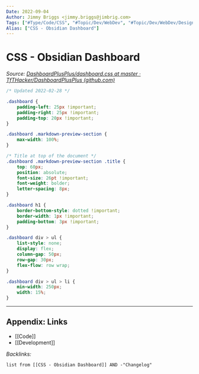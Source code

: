 ```yaml
---
Date: 2022-09-04
Author: Jimmy Briggs <jimmy.briggs@jimbrig.com>
Tags: ["#Type/Code/CSS", "#Topic/Dev/WebDev", "#Topic/Dev/WebDev/Design", "#Topic/PKM/Obsidian"]
Alias: ["CSS - Obsidian Dashboard"]
---
```


# CSS - Obsidian Dashboard

*Source: [DashboardPlusPlus/dashboard.css at master · TfTHacker/DashboardPlusPlus (github.com)](https://github.com/TfTHacker/DashboardPlusPlus/blob/master/.obsidian/snippets/dashboard.css)*

```css
/* Updated 2022-02-28 */

.dashboard {
    padding-left: 25px !important;
    padding-right: 25px !important;
    padding-top: 20px !important;
}

.dashboard .markdown-preview-section {
    max-width: 100%;
}

/* Title at top of the document */
.dashboard .markdown-preview-section .title {
    top: 60px;
    position: absolute;
    font-size: 26pt !important;
    font-weight: bolder;
    letter-spacing: 8px;
}

.dashboard h1 {
    border-bottom-style: dotted !important;
    border-width: 1px !important;
    padding-bottom: 3px !important;
}

.dashboard div > ul {
    list-style: none;
    display: flex;
    column-gap: 50px;
    row-gap: 30px;
    flex-flow: row wrap;
}

.dashboard div > ul > li {
    min-width: 250px;
    width: 15%;
}
```


***

## Appendix: Links

- [[Code]]
- [[Development]]

*Backlinks:*

```dataview
list from [[CSS - Obsidian Dashboard]] AND -"Changelog"
```